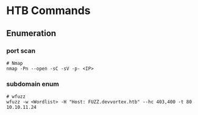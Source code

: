 # HTB Commands

## Enumeration
### port scan

```console
# Nmap
nmap -Pn --open -sC -sV -p- <IP>
```

### subdomain enum
```console
# wfuzz
wfuzz -w <Wordlist> -H "Host: FUZZ.devvortex.htb" --hc 403,400 -t 80 10.10.11.24
```
